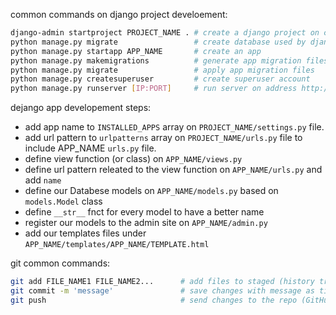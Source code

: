 common commands on django project develoement:

```sh
django-admin startproject PROJECT_NAME . # create a django project on current dir
python manage.py migrate                 # create database used by django
python manage.py startapp APP_NAME       # create an app
python manage.py makemigrations          # generate app migration files
python manage.py migrate                 # apply app migration files
python manage.py createsuperuser         # create superuser account
python manage.py runserver [IP:PORT]     # run server on address http://IP:PORT or http://0.0.0.0:8000
```

dejango app developement steps:

- add app name to `INSTALLED_APPS` array on `PROJECT_NAME/settings.py` file.
- add url pattern to `urlpatterns` array on `PROJECT_NAME/urls.py` file to include APP_NAME `urls.py` file.
- define view function (or class) on `APP_NAME/views.py`
- define url pattern releated to the view function on `APP_NAME/urls.py` and add `name`
- define our Databese models on `APP_NAME/models.py` based on `models.Model` class
- define `__str__` fnct for every model to have a better name
- register our models to the admin site on `APP_NAME/admin.py`
- add our templates files under `APP_NAME/templates/APP_NAME/TEMPLATE.html`

git common commands:

```sh
git add FILE_NAME1 FILE_NAME2...      # add files to staged (history tracking)
git commit -m 'message'               # save changes with message as title
git push                              # send changes to the repo (GitHub)
```